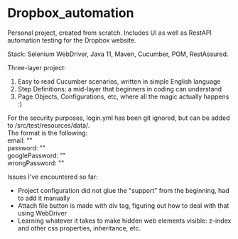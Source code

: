 # Dropbox_automation
Personal project, created from scratch.
Includes UI as well as RestAPI automation testing for the Dropbox website.

Stack: Selenium WebDriver, Java 11, Maven, Cucumber, POM, RestAssured.

Three-layer project: 
1. Easy to read Cucumber scenarios, written in simple English language
2. Step Definitions: a mid-layer that beginners in coding can understand
3. Page Objects, Configurations, etc, where all the magic actually happens :)

For the security purposes, login.yml has been git ignored, but can be added to /src/test/resources/data/.<br>
The format is the following:<br>
email: ""<br>
password: "" <br>
googlePassword: ""<br>
wrongPassword: ""


Issues I've encountered so far:
- Project configuration did not glue the "support" from the beginning, had to add it manually
- Attach file button is made with div tag, figuring out how to deal with that using WebDriver
- Learning whatever it takes to make hidden web elements visible: z-index and other css properties, inheritance, etc.
